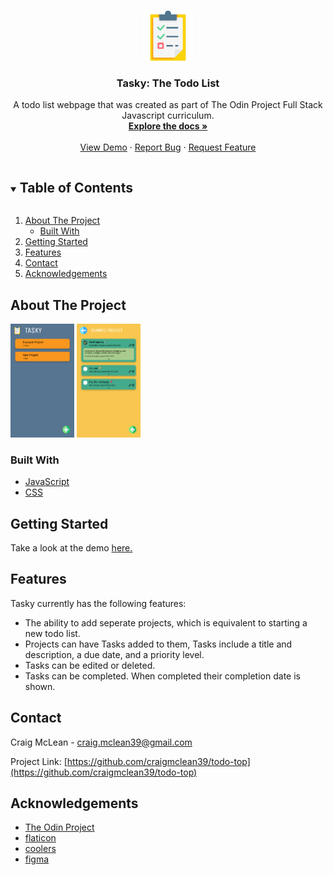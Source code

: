 <!--
*** Thanks for checking out the Best-README-Template. If you have a suggestion
*** that would make this better, please fork the repo and create a pull request
*** or simply open an issue with the tag "enhancement".
*** Thanks again! Now go create something AMAZING! :D
***
***
***
*** To avoid retyping too much info. Do a search and replace for the following:
*** craigmclean39, todo-top, twitter_handle, craig.mclean39@gmail.com, Tasky: The Todo List, A Todo list web app that is part of The Odin Project Full Stack Javascript curriculum.
-->

<!-- PROJECT SHIELDS -->
<!--
*** I'm using markdown "reference style" links for readability.
*** Reference links are enclosed in brackets [ ] instead of parentheses ( ).
*** See the bottom of this document for the declaration of the reference variables
*** for contributors-url, forks-url, etc. This is an optional, concise syntax you may use.
*** https://www.markdownguide.org/basic-syntax/#reference-style-links
-->
<!-- [![Contributors][contributors-shield]][contributors-url]
[![Forks][forks-shield]][forks-url]
[![Stargazers][stars-shield]][stars-url]
[![Issues][issues-shield]][issues-url]
[![MIT License][license-shield]][license-url]
[![LinkedIn][linkedin-shield]][linkedin-url] -->

<!-- PROJECT LOGO -->
<br />
<p align="center">
  <a href="https://github.com/craigmclean39/todo-top">
    <img src="src/media/logo.svg" alt="Logo" width="80" height="80">
  </a>

  <h3 align="center">Tasky: The Todo List</h3>

  <p align="center">
    A todo list webpage that was created as part of The Odin Project Full Stack Javascript curriculum.
    <br />
    <a href="https://github.com/craigmclean39/todo-top"><strong>Explore the docs »</strong></a>
    <br />
    <br />
    <a href="https://craigmclean39.github.io/todo-top/">View Demo</a>
    ·
    <a href="https://github.com/craigmclean39/todo-top/issues">Report Bug</a>
    ·
    <a href="https://github.com/craigmclean39/todo-top/issues">Request Feature</a>
  </p>
</p>

<!-- TABLE OF CONTENTS -->
<details open="open">
  <summary><h2 style="display: inline-block">Table of Contents</h2></summary>
  <ol>
    <li>
      <a href="#about-the-project">About The Project</a>
      <ul>
        <li><a href="#built-with">Built With</a></li>
      </ul>
    </li>
    <li>
      <a href="#getting-started">Getting Started</a>
    </li>
    <li><a href="#features">Features</a></li>
    <li><a href="#contact">Contact</a></li>
    <li><a href="#acknowledgements">Acknowledgements</a></li>
  </ol>
</details>

<!-- ABOUT THE PROJECT -->

## About The Project

<img src="images/example1.png" alt="Logo" width="102" height="182">
<img src="images/example2.png" alt="Logo" width="102" height="182">

### Built With

- [JavaScript](https://developer.mozilla.org/en-US/docs/Web/JavaScript)
- [CSS](https://developer.mozilla.org/en-US/docs/Web/CSS)

<!-- GETTING STARTED -->

## Getting Started

Take a look at the demo <a href="https://craigmclean39.github.io/todo-top/">here.</a>

<!-- USAGE EXAMPLES -->

## Features

Tasky currently has the following features:

- The ability to add seperate projects, which is equivalent to starting a new todo list.
- Projects can have Tasks added to them, Tasks include a title and description, a due date, and a priority level.
- Tasks can be edited or deleted.
- Tasks can be completed. When completed their completion date is shown.

<!-- CONTACT -->

## Contact

Craig McLean - craig.mclean39@gmail.com

Project Link: [https://github.com/craigmclean39/todo-top](https://github.com/craigmclean39/todo-top)

<!-- ACKNOWLEDGEMENTS -->

## Acknowledgements

- [The Odin Project](https://www.theodinproject.com/)
- [flaticon](https://www.flaticon.com/)
- [coolers](https://coolors.co/)
- [figma](https://www.figma.com/)
